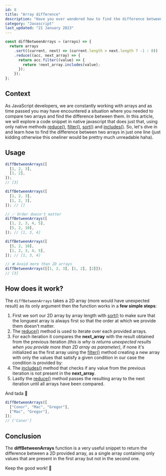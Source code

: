 ```yaml
---
id: 8
title: "Array difference"
description: "Have you ever wondered how to find the difference between two arrays withouth a third party library?"
category: "Javascript"
last_updated: "21 January 2023"
---
```


```js
const diffBetweenArrays = (arrays) => {
  return arrays
    .sort((current, next) => (current.length > next.length ? -1 : 0))
    .reduce((acc, next_array) => {
      return acc.filter((value) => {
        return !next_array.includes(value);
      });
    });
};
```

## Context

As JavaScript developers, we are constantly working with arrays and as time passed you may have encountered a situation where you needed to compare two arrays and find the difference between them.
In this article, we will explore a code snippet in native javascript that does just that, using only native methods [reduce()](https://developer.mozilla.org/en-US/docs/Web/JavaScript/Reference/Global_Objects/Array/Reduce), [filter()](https://developer.mozilla.org/en-US/docs/Web/JavaScript/Reference/Global_Objects/Array/filter), [sort()](https://developer.mozilla.org/en-US/docs/Web/JavaScript/Reference/Global_Objects/Array/sort) and [includes()](https://developer.mozilla.org/en-US/docs/Web/JavaScript/Reference/Global_Objects/Array/includes). So, let's dive in and learn how to find the difference between two arrays in just one line (just kidding otherwise this oneliner would be prettry much unreadable haha).

## Usage

```js
diffBetweenArrays([
  [1, 2, 3],
  [1, 2],
]);
// [3]

diffBetweenArrays([
  [1, 2, 3],
  [1, 2, 3],
]); // []

// ✅ Order doesn't matter
diffBetweenArrays([
  [1, 2, 3, 4, 5],
  [5, 2, 10],
]); // [1, 3, 4]

diffBetweenArrays([
  [5, 2, 10],
  [1, 2, 3, 4, 5],
]); // [1, 3, 4]

// ❌ Avoid more than 2D arrays
diffBetweenArrays([[1, 2, 3], [1, 2], [2]]);
// [3]
```

## How does it work?

The `diffBetweenArrays` takes a 2D array (more would have unexpected result) as its only argument then the function works in a **few simple steps**:

1. First we sort our 2D array by array length with [sort()](https://developer.mozilla.org/en-US/docs/Web/JavaScript/Reference/Global_Objects/Array/sort) to make sure that the longuest array is always first so that the order at which we provide them doesn't matter.
2. The [reduce()](https://developer.mozilla.org/en-US/docs/Web/JavaScript/Reference/Global_Objects/Array/Reduce) method is used to iterate over each provided arrays.
3. For each iteration it compares the **next_array** with the result obtained from the previous iteration _(this is why is returns unexpected results when you provide more than 2D array as parameter)_, if none it's initialized as the first array using the [filter()](https://developer.mozilla.org/en-US/docs/Web/JavaScript/Reference/Global_Objects/Array/filter) method creating a new array with only the values that satisfy a given condition in our case the condition is provided by:
4. The [includes()](https://developer.mozilla.org/en-US/docs/Web/JavaScript/Reference/Global_Objects/Array/includes) method that checks if any value from the previous iteration is not present in the **next_array**.
5. Lastly the [reduce()](https://developer.mozilla.org/en-US/docs/Web/JavaScript/Reference/Global_Objects/Array/Reduce) method passes the resulting array to the next iteration until all arrays have been compared.

And tada 🎉
```js
diffBetweenArrays([
  ["Conor", "Mac", "Gregor"],
  ["Mac", "Gregor"],
]);
// ['Conor']
```

## Conclusion

The **diffBetweenArrays** function is a very useful snippet to return the difference between a 2D provided array, as a single array containing only values that are present in the first array but not in the second one.

Keep the good work! 🧠
